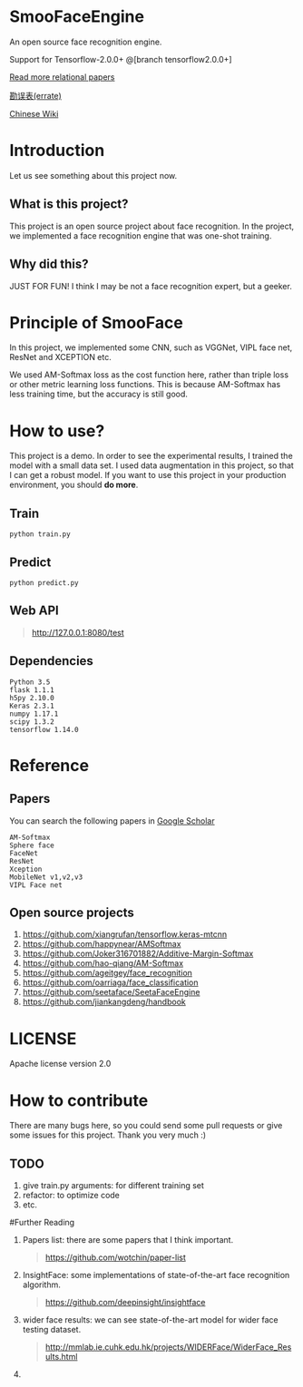 # SmooFaceEngine
An open source face recognition engine.

Support for Tensorflow-2.0.0+ @[branch tensorflow2.0.0+]

[Read more relational papers](https://github.com/wotchin/paper-list/blob/master/computer-vision.md)

[勘误表(errate)](https://github.com/wotchin/SmooFaceEngine/wiki/errata) 

[Chinese Wiki](https://github.com/wotchin/SmooFaceEngine/wiki)
# Introduction
Let us see something about this project now.
## What is this project?
This project is an open source project about
 face recognition. In the project, we implemented a face 
 recognition engine that was one-shot training.

## Why did this?
JUST FOR FUN!
I think I may be not a face recognition expert, but a geeker.

# Principle of SmooFace
In this project,
 we implemented some CNN, such as VGGNet, VIPL face net, 
 ResNet and XCEPTION etc.

We used AM-Softmax loss as the cost function here, rather than 
triple loss or other metric learning loss functions. This is because 
AM-Softmax has less training time, but the accuracy is still good.

# How to use?
This project is a demo. In order to see the experimental results, I trained the model 
with a small data set. I used data augmentation in this project, so that I can get 
a robust model.
If you want to use this project in your production environment, you should **do more**.
## Train
```python train.py```
## Predict
```python predict.py```
## Web API
>http://127.0.0.1:8080/test

## Dependencies
    Python 3.5
    flask 1.1.1
    h5py 2.10.0
    Keras 2.3.1
    numpy 1.17.1
    scipy 1.3.2
    tensorflow 1.14.0
    
# Reference
## Papers
You can search the following papers in [Google Scholar](https://scholar.google.com/)

    AM-Softmax
    Sphere face
    FaceNet
    ResNet
    Xception
    MobileNet v1,v2,v3
    VIPL Face net


## Open source projects

1. https://github.com/xiangrufan/tensorflow.keras-mtcnn
2. https://github.com/happynear/AMSoftmax
3. https://github.com/Joker316701882/Additive-Margin-Softmax
4. https://github.com/hao-qiang/AM-Softmax
5. https://github.com/ageitgey/face_recognition
6. https://github.com/oarriaga/face_classification
7. https://github.com/seetaface/SeetaFaceEngine
8. https://github.com/jiankangdeng/handbook

# LICENSE
Apache license version 2.0
# How to contribute
  There are many bugs here, so you could send some pull requests or give some issues for this project. Thank you very much :)
## TODO

1. give train.py arguments: for different training set
2. refactor: to optimize code
3. etc.

#Further Reading

1. Papers list: there are some papers that I think important.
    >https://github.com/wotchin/paper-list
2. InsightFace: some implementations of state-of-the-art face recognition algorithm.
    >https://github.com/deepinsight/insightface
3. wider face results: we can see state-of-the-art model for wider face testing dataset.
    >http://mmlab.ie.cuhk.edu.hk/projects/WIDERFace/WiderFace_Results.html
4. 